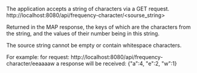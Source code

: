The application accepts a string of characters via a GET request.
http://localhost:8080/api/frequency-character/<sourse_string>

Returned in the MAP response, the keys of which are the characters from the string,
and the values of their number being in this string.

The source string cannot be empty or contain whitespace characters.

For example:
for request: http://localhost:8080/api/frequency-character/eeaaaaw
a response will be received: {"a":4, "e":2, "w":1}